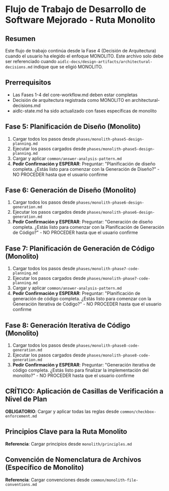 # Flujo de Trabajo de Desarrollo de Software Mejorado - Ruta Monolito

## Resumen
Este flujo de trabajo continúa desde la Fase 4 (Decisión de Arquitectura) cuando el usuario ha elegido el enfoque MONOLITO.
Este archivo solo debe ser referenciado cuando `aidlc-docs/design-artifacts/architectural-decisions.md` indique que se eligió MONOLITO.

## Prerrequisitos
- Las Fases 1-4 del core-workflow.md deben estar completas
- Decisión de arquitectura registrada como MONOLITO en architectural-decisions.md
- aidlc-state.md ha sido actualizado con fases específicas de monolito

## Fase 5: Planificación de Diseño (Monolito)
1. Cargar todos los pasos desde `phases/monolith-phase5-design-planning.md`
2. Ejecutar los pasos cargados desde `phases/monolith-phase5-design-planning.md`
3. Cargar y aplicar `common/answer-analysis-pattern.md`
4. **Pedir Confirmación y ESPERAR**: Preguntar: "Planificación de diseño completa. ¿Estás listo para comenzar con la Generación de Diseño?" - NO PROCEDER hasta que el usuario confirme

## Fase 6: Generación de Diseño (Monolito)
1. Cargar todos los pasos desde `phases/monolith-phase6-design-generation.md`
2. Ejecutar los pasos cargados desde `phases/monolith-phase6-design-generation.md`
3. **Pedir Confirmación y ESPERAR**: Preguntar: "Generación de diseño completa. ¿Estás listo para comenzar con la Planificación de Generación de Código?" - NO PROCEDER hasta que el usuario confirme

## Fase 7: Planificación de Generación de Código (Monolito)
1. Cargar todos los pasos desde `phases/monolith-phase7-code-planning.md`
2. Ejecutar los pasos cargados desde `phases/monolith-phase7-code-planning.md`
3. Cargar y aplicar `common/answer-analysis-pattern.md`
4. **Pedir Confirmación y ESPERAR**: Preguntar: "Planificación de generación de código completa. ¿Estás listo para comenzar con la Generación Iterativa de Código?" - NO PROCEDER hasta que el usuario confirme

## Fase 8: Generación Iterativa de Código (Monolito)
1. Cargar todos los pasos desde `phases/monolith-phase8-code-generation.md`
2. Ejecutar los pasos cargados desde `phases/monolith-phase8-code-generation.md`
3. **Pedir Confirmación y ESPERAR**: Preguntar: "Generación iterativa de código completa. ¿Estás listo para finalizar la implementación del monolito?" - NO PROCEDER hasta que el usuario confirme

## CRÍTICO: Aplicación de Casillas de Verificación a Nivel de Plan
**OBLIGATORIO**: Cargar y aplicar todas las reglas desde `common/checkbox-enforcement.md`

## Principios Clave para la Ruta Monolito
**Referencia**: Cargar principios desde `monolith/principles.md`

## Convención de Nomenclatura de Archivos (Específico de Monolito)
**Referencia**: Cargar convenciones desde `common/monolith-file-conventions.md`
